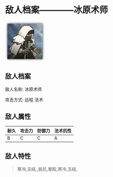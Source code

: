# 敌人档案————冰原术师

![冰原术师](./eneIcons/冰原术师.png)

## 敌人档案

敌人名称: 冰原术师

攻击方式: 远程 法术

## 敌人属性

| 耐久      | 攻击力  | 防御力 | 法术抗性 |
|---------|------|-----|------|
| B | C | C | A |

## 敌人特性
> 寒冷,冻结,,抵抗,晕眩,寒冷,冻结,
